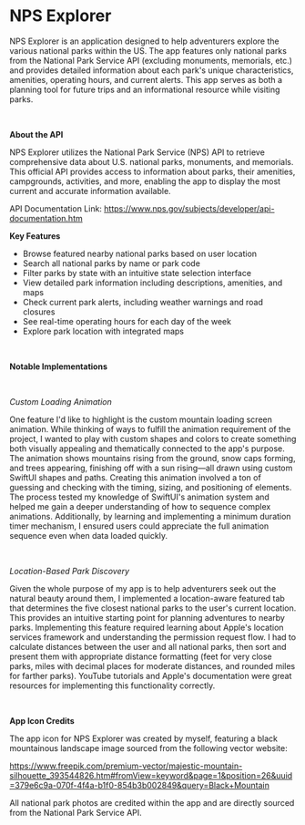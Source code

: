 # NPS Explorer

NPS Explorer is an application designed to help adventurers explore the various national parks within the US. The app features only national parks from the National Park Service API (excluding monuments, memorials, etc.) and provides detailed information about each park's unique characteristics, amenities, operating hours, and current alerts. This app serves as both a planning tool for future trips and an informational resource while visiting parks.

<br>

**About the API**

NPS Explorer utilizes the National Park Service (NPS) API to retrieve comprehensive data about U.S. national parks, monuments, and memorials. This official API provides access to information about parks, their amenities, campgrounds, activities, and more, enabling the app to display the most current and accurate information available.

API Documentation Link:
https://www.nps.gov/subjects/developer/api-documentation.htm

**Key Features**

- Browse featured nearby national parks based on user location
- Search all national parks by name or park code
- Filter parks by state with an intuitive state selection interface
- View detailed park information including descriptions, amenities, and maps
- Check current park alerts, including weather warnings and road closures
- See real-time operating hours for each day of the week
- Explore park location with integrated maps

<br>

**Notable Implementations**

<br>

*Custom Loading Animation*

One feature I'd like to highlight is the custom mountain loading screen animation. While thinking of ways to fulfill the animation requirement of the project, I wanted to play with custom shapes and colors to create something both visually appealing and thematically connected to the app's purpose. The animation shows mountains rising from the ground, snow caps forming, and trees appearing, finishing off with a sun rising—all drawn using custom SwiftUI shapes and paths.
Creating this animation involved a ton of guessing and checking with the  timing, sizing, and positioning of elements. The process tested my knowledge of SwiftUI's animation system and helped me gain a deeper understanding of how to sequence complex animations. Additionally, by learning and implementing a minimum duration timer mechanism, I ensured users could appreciate the full animation sequence even when data loaded quickly.

<br>

*Location-Based Park Discovery*

Given the whole purpose of my app is to help adventurers seek out the natural beauty around them, I implemented a location-aware featured tab that determines the five closest national parks to the user's current location. This provides an intuitive starting point for planning adventures to nearby parks.
Implementing this feature required learning about Apple's location services framework and understanding the permission request flow. I had to calculate distances between the user and all national parks, then sort and present them with appropriate distance formatting (feet for very close parks, miles with decimal places for moderate distances, and rounded miles for farther parks). YouTube tutorials and Apple's documentation were great resources for implementing this functionality correctly.

<br>

**App Icon Credits**

The app icon for NPS Explorer was created by myself, featuring a black mountainous landscape image sourced from the following vector website:

https://www.freepik.com/premium-vector/majestic-mountain-silhouette_393544826.htm#fromView=keyword&page=1&position=26&uuid=379e6c9a-070f-4f4a-b1f0-854b3b002849&query=Black+Mountain

All national park photos are credited within the app and are directly sourced from the National Park Service API.

